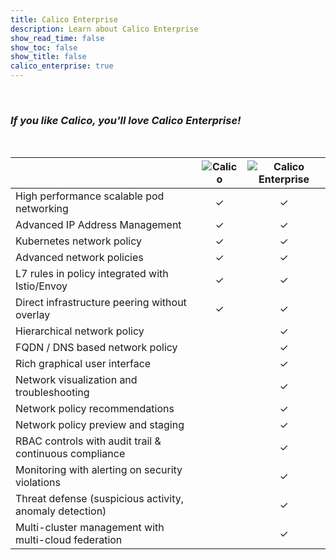 ```yaml
---
title: Calico Enterprise
description: Learn about Calico Enterprise
show_read_time: false
show_toc: false
show_title: false
calico_enterprise: true
---
```

<br>
<h3 style="font-style: italic;">If you like Calico, you'll love Calico Enterprise!</h3>
<br>
<table style="max-width: 900px;">
  <thead>
    <tr>
      <th></th>
      <th style="text-align: center"><img src="{{site.baseurl}}/images/calico-logo-64px.png" alt="Calico" style="margin: auto;"></th>
      <th style="text-align: center"><img src="{{site.baseurl}}/images/calico-enterprise-logo-64px.png" alt="Calico Enterprise" style="margin: auto;"></th>
    </tr>
  </thead>
  <tbody>
    <tr>
      <td>High performance scalable pod networking</td>
      <td style="text-align: center">✓</td>
      <td style="text-align: center">✓</td>
    </tr>
    <tr>
      <td>Advanced IP Address Management</td>
      <td style="text-align: center">✓</td>
      <td style="text-align: center">✓</td>
    </tr>
    <tr>
      <td>Kubernetes network policy</td>
      <td style="text-align: center">✓</td>
      <td style="text-align: center">✓</td>
    </tr>
    <tr>
      <td>Advanced network policies</td>
      <td style="text-align: center">✓</td>
      <td style="text-align: center">✓</td>
    </tr>
    <tr>
      <td>L7 rules in policy integrated with Istio/Envoy</td>
      <td style="text-align: center">✓</td>
      <td style="text-align: center">✓</td>
    </tr>
    <tr>
      <td>Direct infrastructure peering without overlay</td>
      <td style="text-align: center">✓</td>
      <td style="text-align: center">✓</td>
    </tr>
    <tr>
      <td>Hierarchical network policy</td>
      <td style="text-align: center">&nbsp;</td>
      <td style="text-align: center">✓</td>
    </tr>
    <tr>
      <td>FQDN / DNS based network policy</td>
      <td style="text-align: center">&nbsp;</td>
      <td style="text-align: center">✓</td>
    </tr>
    <tr>
      <td>Rich graphical user interface</td>
      <td style="text-align: center">&nbsp;</td>
      <td style="text-align: center">✓</td>
    </tr>
    <tr>
      <td>Network visualization and troubleshooting</td>
      <td style="text-align: center">&nbsp;</td>
      <td style="text-align: center">✓</td>
    </tr>
    <tr>
      <td>Network policy recommendations</td>
      <td style="text-align: center">&nbsp;</td>
      <td style="text-align: center">✓</td>
    </tr>
    <tr>
      <td>Network policy preview and staging</td>
      <td style="text-align: center">&nbsp;</td>
      <td style="text-align: center">✓</td>
    </tr>
    <tr>
      <td>RBAC controls with audit trail &amp; continuous compliance</td>
      <td style="text-align: center">&nbsp;</td>
      <td style="text-align: center">✓</td>
    </tr>
    <tr>
      <td>Monitoring with alerting on security violations</td>
      <td style="text-align: center">&nbsp;</td>
      <td style="text-align: center">✓</td>
    </tr>
    <tr>
      <td>Threat defense (suspicious activity, anomaly detection)</td>
      <td style="text-align: center">&nbsp;</td>
      <td style="text-align: center">✓</td>
    </tr>
    <tr>
      <td>Multi-cluster management with multi-cloud federation</td>
      <td style="text-align: center">&nbsp;</td>
      <td style="text-align: center">✓</td>
    </tr>
  </tbody>
</table>
